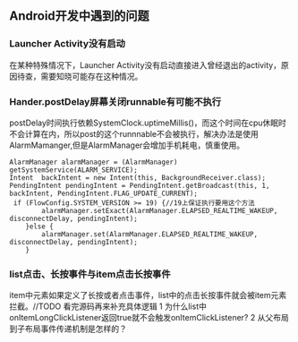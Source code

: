 ## Android开发中遇到的问题
### Launcher Activity没有启动
  在某种特殊情况下，Launcher Activity没有启动直接进入曾经退出的activity，原因待查，需要知晓可能存在这种情况。
  
### Hander.postDelay屏幕关闭runnable有可能不执行
postDelay时间执行依赖SystemClock.uptimeMillis()，而这个时间在cpu休眠时不会计算在内，所以post的这个runnnable不会被执行，解决办法是使用AlarmMamanger,但是AlarmManager会增加手机耗电，慎重使用。

    AlarmManager alarmManager = (AlarmManager) getSystemService(ALARM_SERVICE);
    Intent  backIntent = new Intent(this, BackgroundReceiver.class);
    PendingIntent pendingIntent = PendingIntent.getBroadcast(this, 1, backIntent, PendingIntent.FLAG_UPDATE_CURRENT);
     if (FlowConfig.SYSTEM_VERSION >= 19) {//19上保证执行要用这个方法
            alarmManager.setExact(AlarmManager.ELAPSED_REALTIME_WAKEUP, disconnectDelay, pendingIntent);
        }else {
            alarmManager.set(AlarmManager.ELAPSED_REALTIME_WAKEUP, disconnectDelay, pendingIntent);
        }

### list点击、长按事件与item点击长按事件
item中元素如果定义了长按或者点击事件，list中的点击长按事件就会被item元素拦截。//TODO 看完源码再来补充具体逻辑
1 为什么list中onItemLongClickListener返回true就不会触发onItemClickListener?
2 从父布局到子布局事件传递机制是怎样的？